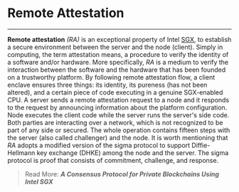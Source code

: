# Remote Attestation

------------


**Remote attestation** *(RA)* is an exceptional property of Intel [SGX](https://software.intel.com/content/www/us/en/develop/topics/software-guard-extensions.html), to establish a secure environment between the server and the node (client). Simply in computing, the term attestation means, a procedure to verify the identity of a software and/or hardware. More specifically, *RA* is a medium to verify the interaction between the software and the hardware that has been founded on a trustworthy platform. By following remote attestation flow, a client enclave ensures three things: its identity, its pureness (has not been altered), and a certain piece of code executing in a genuine SGX-enabled CPU. A server sends a remote attestation request to a node and it responds to the request by announcing information about the platform configuration. Node executes the client code while the server runs the server's side code. Both parties are interacting over a network, which is not recognized to be part of any side or secured. The whole operation contains fifteen steps with the server (also called challenger) and the node. It is worth mentioning that *RA* adopts a modified version of the sigma protocol to support Diffie-Hellmann key exchange (DHKE) among the node and the server. The sigma protocol is proof that consists of commitment, challenge, and response.
> Read More: ***A Consensus Protocol for Private Blockchains Using Intel SGX***

